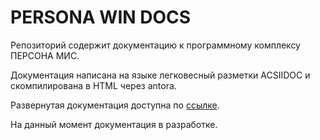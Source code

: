 # PERSONA WIN DOCS

Репозиторий содержит документацию к программному комплексу ПЕРСОНА МИС. 

Документация написана на языке легковесный разметки ACSIIDOC и скомпилирована в HTML через antora.

Развернутая документация доступна по [ссылке](https://personawin-doc.netlify.app/my-docs/1/).

На данный момент документация в разработке.